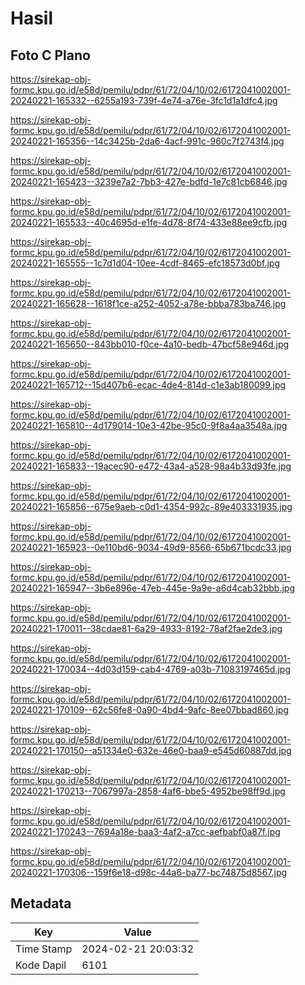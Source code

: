 # Hasil

## Foto C Plano

https://sirekap-obj-formc.kpu.go.id/e58d/pemilu/pdpr/61/72/04/10/02/6172041002001-20240221-165332--6255a193-739f-4e74-a76e-3fc1d1a1dfc4.jpg

https://sirekap-obj-formc.kpu.go.id/e58d/pemilu/pdpr/61/72/04/10/02/6172041002001-20240221-165356--14c3425b-2da6-4acf-991c-960c7f2743f4.jpg

https://sirekap-obj-formc.kpu.go.id/e58d/pemilu/pdpr/61/72/04/10/02/6172041002001-20240221-165423--3239e7a2-7bb3-427e-bdfd-1e7c81cb6846.jpg

https://sirekap-obj-formc.kpu.go.id/e58d/pemilu/pdpr/61/72/04/10/02/6172041002001-20240221-165533--40c4695d-e1fe-4d78-8f74-433e88ee9cfb.jpg

https://sirekap-obj-formc.kpu.go.id/e58d/pemilu/pdpr/61/72/04/10/02/6172041002001-20240221-165555--1c7d1d04-10ee-4cdf-8465-efc18573d0bf.jpg

https://sirekap-obj-formc.kpu.go.id/e58d/pemilu/pdpr/61/72/04/10/02/6172041002001-20240221-165628--1618f1ce-a252-4052-a78e-bbba783ba746.jpg

https://sirekap-obj-formc.kpu.go.id/e58d/pemilu/pdpr/61/72/04/10/02/6172041002001-20240221-165650--843bb010-f0ce-4a10-bedb-47bcf58e946d.jpg

https://sirekap-obj-formc.kpu.go.id/e58d/pemilu/pdpr/61/72/04/10/02/6172041002001-20240221-165712--15d407b6-ecac-4de4-814d-c1e3ab180099.jpg

https://sirekap-obj-formc.kpu.go.id/e58d/pemilu/pdpr/61/72/04/10/02/6172041002001-20240221-165810--4d179014-10e3-42be-95c0-9f8a4aa3548a.jpg

https://sirekap-obj-formc.kpu.go.id/e58d/pemilu/pdpr/61/72/04/10/02/6172041002001-20240221-165833--19acec90-e472-43a4-a528-98a4b33d93fe.jpg

https://sirekap-obj-formc.kpu.go.id/e58d/pemilu/pdpr/61/72/04/10/02/6172041002001-20240221-165856--675e9aeb-c0d1-4354-992c-89e403331935.jpg

https://sirekap-obj-formc.kpu.go.id/e58d/pemilu/pdpr/61/72/04/10/02/6172041002001-20240221-165923--0e110bd6-9034-49d9-8566-65b671bcdc33.jpg

https://sirekap-obj-formc.kpu.go.id/e58d/pemilu/pdpr/61/72/04/10/02/6172041002001-20240221-165947--3b6e896e-47eb-445e-9a9e-a6d4cab32bbb.jpg

https://sirekap-obj-formc.kpu.go.id/e58d/pemilu/pdpr/61/72/04/10/02/6172041002001-20240221-170011--38cdae81-6a29-4933-8192-78af2fae2de3.jpg

https://sirekap-obj-formc.kpu.go.id/e58d/pemilu/pdpr/61/72/04/10/02/6172041002001-20240221-170034--4d03d159-cab4-4769-a03b-71083197465d.jpg

https://sirekap-obj-formc.kpu.go.id/e58d/pemilu/pdpr/61/72/04/10/02/6172041002001-20240221-170109--62c56fe8-0a90-4bd4-9afc-8ee07bbad860.jpg

https://sirekap-obj-formc.kpu.go.id/e58d/pemilu/pdpr/61/72/04/10/02/6172041002001-20240221-170150--a51334e0-632e-46e0-baa9-e545d60887dd.jpg

https://sirekap-obj-formc.kpu.go.id/e58d/pemilu/pdpr/61/72/04/10/02/6172041002001-20240221-170213--7067997a-2858-4af6-bbe5-4952be98ff9d.jpg

https://sirekap-obj-formc.kpu.go.id/e58d/pemilu/pdpr/61/72/04/10/02/6172041002001-20240221-170243--7694a18e-baa3-4af2-a7cc-aefbabf0a87f.jpg

https://sirekap-obj-formc.kpu.go.id/e58d/pemilu/pdpr/61/72/04/10/02/6172041002001-20240221-170306--159f6e18-d98c-44a6-ba77-bc74875d8567.jpg


## Metadata

| Key        | Value               |
| ---------- | ------------------- |
| Time Stamp | 2024-02-21 20:03:32 |
| Kode Dapil | 6101                |



